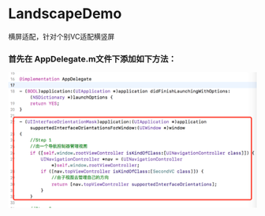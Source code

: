 # LandscapeDemo
横屏适配，针对个别VC适配横竖屏


### 首先在 AppDelegate.m文件下添加如下方法：
![twoImg](http://github.com/xiaomeao/LandscapeDemo/raw/master/READMEIMG/twoImg.png)
